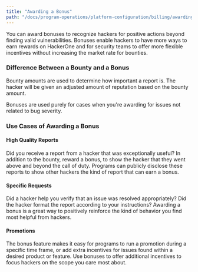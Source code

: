 ```yaml
---
title: "Awarding a Bonus"
path: "/docs/program-operations/platform-configuration/billing/awarding-a-bonus"
---
```

You can award bonuses to recognize hackers for positive actions beyond finding valid vulnerabilities. Bonuses enable hackers to have more ways to earn rewards on HackerOne and for security teams to offer more flexible incentives without increasing the market rate for bounties. 

### Difference Between a Bounty and a Bonus
Bounty amounts are used to determine how important a report is. The hacker will be given an adjusted amount of reputation based on the bounty amount. 

Bonuses are used purely for cases when you're awarding for issues not related to bug severity. 

### Use Cases of Awarding a Bonus

#### High Quality Reports
Did you receive a report from a hacker that was exceptionally useful? In addition to the bounty, reward a bonus, to show the hacker that they went above and beyond the call of duty. Programs can publicly disclose these reports to show other hackers the kind of report that can earn a bonus. 

#### Specific Requests
Did a hacker help you verify that an issue was resolved appropriately? Did the hacker format the report according to your instructions? Awarding a bonus is a great way to positively reinforce the kind of behavior you find most helpful from hackers.

#### Promotions
The bonus feature makes it easy for programs to run a promotion during a specific time frame, or add extra incentives for issues found within a desired product or feature. Use bonuses to offer additional incentives to focus hackers on the scope you care most about.
